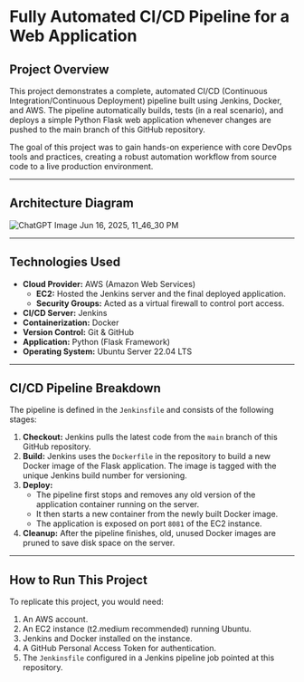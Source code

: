 # Fully Automated CI/CD Pipeline for a Web Application

## Project Overview

This project demonstrates a complete, automated CI/CD (Continuous Integration/Continuous Deployment) pipeline built using Jenkins, Docker, and AWS. The pipeline automatically builds, tests (in a real scenario), and deploys a simple Python Flask web application whenever changes are pushed to the main branch of this GitHub repository.

The goal of this project was to gain hands-on experience with core DevOps tools and practices, creating a robust automation workflow from source code to a live production environment.

---

## Architecture Diagram
![ChatGPT Image Jun 16, 2025, 11_46_30 PM](https://github.com/user-attachments/assets/444101de-5e8f-4e15-9b6f-f978b7ae152d)


---

## Technologies Used

* **Cloud Provider:** AWS (Amazon Web Services)
    * **EC2:** Hosted the Jenkins server and the final deployed application.
    * **Security Groups:** Acted as a virtual firewall to control port access.
* **CI/CD Server:** Jenkins
* **Containerization:** Docker
* **Version Control:** Git & GitHub
* **Application:** Python (Flask Framework)
* **Operating System:** Ubuntu Server 22.04 LTS

---

## CI/CD Pipeline Breakdown

The pipeline is defined in the `Jenkinsfile` and consists of the following stages:

1.  **Checkout:** Jenkins pulls the latest code from the `main` branch of this GitHub repository.
2.  **Build:** Jenkins uses the `Dockerfile` in the repository to build a new Docker image of the Flask application. The image is tagged with the unique Jenkins build number for versioning.
3.  **Deploy:**
    * The pipeline first stops and removes any old version of the application container running on the server.
    * It then starts a new container from the newly built Docker image.
    * The application is exposed on port `8081` of the EC2 instance.
4.  **Cleanup:** After the pipeline finishes, old, unused Docker images are pruned to save disk space on the server.

---

## How to Run This Project

To replicate this project, you would need:

1.  An AWS account.
2.  An EC2 instance (t2.medium recommended) running Ubuntu.
3.  Jenkins and Docker installed on the instance.
4.  A GitHub Personal Access Token for authentication.
5.  The `Jenkinsfile` configured in a Jenkins pipeline job pointed at this repository.
